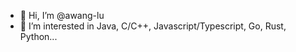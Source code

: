 - 👋 Hi, I’m @awang-lu
- 👀 I’m interested in Java, C/C++, Javascript/Typescript, Go, Rust, Python...

<!---
- 🌱 I’m currently learning ...
- 💞️ I’m looking to collaborate on ...
- 📫 How to reach me ...
--->

<!---
awang-lu/awang-lu is a ✨ special ✨ repository because its `README.md` (this file) appears on your GitHub profile.
You can click the Preview link to take a look at your changes.
--->
